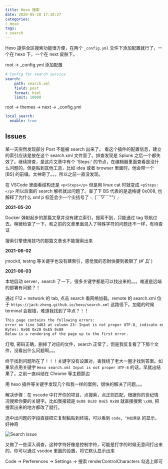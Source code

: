 ```yaml
---
title: Hexo 搜索
date: 2020-05-28 17:10:27
categories:
- Hexo
tags:
- search
---
```

Hexo 提供全区搜索功能很方便，在两个 `_config.yml` 文件下添加配置就行了，一个在 hexo 下，一个在 next 皮肤下。

root -> _config.yml 添加配置

```yml
# Config for search service
search:
    path: search.xml
    field: post
    format: html
    limit: 10000
```

root -> themes -> next -> _config.yml

```yml
local_search:
  enable: true
```

## Issues

某一天突然发现部分 Post 不能被 search 出来了。 看这个插件的配置信息，建立的索引应该是放在这个 search.xml 文件里了。排查发现是 Splunk 之后一个都失效了。继续排查，是这片文章中有个 'Steps:' 的节点，在编辑器里面查看是没什么问题的，但是贴到其他工具，比如 idea 或者 browser 里面时，他会带一个 [BS] 的前缀。太神奇了。。。所以之前一直没发现。

在 VSCode 里面看结构还是 `<p>Steps</p>` 但是用 linux cat 时就变成 `<pSteps:</p>` 所以后面的 search 解析就出问题了。查了下 BS 代表的是退格键 0x008, 也解释了为什么 xml p 标签会少一个尖括号了 ╮(￣▽￣"")╭

**2021-05-20**

Docker 弹射起步的那篇文章并没有建立索引，搜索不到，只能通过 tag 导航过去。稍微检查了一下，和之前的文章里面混入了特殊字符的问题还不一样，有待查证

搜索引擎使用技巧的那篇文章也不能搜索出来

**2021-06-02**

jmockit, testng 等关键字也没有建索引，感觉我的忍耐快要到极限了 (#ﾟДﾟ)

**2021-06-03**

本地启动 server，search 了一下，很多关键字都是可以找出来的。。。难道是远端的部署有问题？！

通过 F12 + network 的 tab, 点击 search 看网络加载。remote 的 search.xml 位于 `https://jack-zheng.github.io/hexo/search.xml` 这路径下。加载的时候 terminal 会报错，难道我找到了华点？！！

```txt
This page contains the following errors:
error on line 3463 at column 23: Input is not proper UTF-8, indicate encoding !
Bytes: 0x08 0x20 0xE5 0x88
Below is a rendering of the page up to the first error.
```

灯噔, 密码正确，删掉了对应的文件，search 正常了，但是我反复看了下那个文件，没看出什么问题啊。。。

终于找到问题所在了！！！关键字没有设置对，害我绕了老大一圈才找到答案。如果早点用关键字 `Hexo search.xml Input is not proper UTF-8` 的话，早就出结果了。之前一直纠结在 Chrome 等主题那边

用 hexo 插件等关键字发现几个和我一样的案例，很快的解决了问题。。。

解决步骤：在 vscode 中打开你的项目，点搜索，点正则匹配，根据你的世纪情况搜索你要的关键字。比如我报错是 `0x08 0x20 0xE5 0x88` 就直接搜索 `\x08`, 把搜索出来的地方都改了就行。

选中出问题的字段直接把它复制黏贴到终端，可以看到 `code, ^H如果是` 的显示，好神奇

![Search issue](search_issue.png)

又做了一些深入调查，这种字符好像是控制字符，可能是打字的时候无意间打出来的，你可以通过 vscdoe 里面的设置，将它默认显示出来

Code -> Perferences -> Settings -> 搜索 renderControlCharacters 勾选上即可
